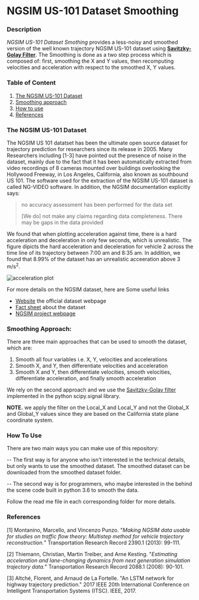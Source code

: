 # NGSIM US-101 Dataset Smoothing

### Description

*NGSIM US-101 Dataset Smothing* provides a less-noisy and smoothed version of the well known trajectory NGSIM US-101 dataset using **[Savitzky-Golay Filter](https://docs.scipy.org/doc/scipy-0.16.1/reference/generated/scipy.signal.savgol_filter.html)**. The Smoothing is done as a two step process which is composed of: first, smoothing the X and Y values, then recomputing velocities and acceleration with respect to the smoothed X, Y values. 

### Table of Content

1. [The NGSIM US-101 Dataset](#The-NGSIM-US-101-Dataset)
2. [Smoothing approach](#Smoothing-Approach)
3. [How to use](#How-To-Use) 
4. [References](#References)


### The NGSIM US-101 Dataset
The NGSIM US 101 datatset has been the ultimate open source dataset for trajectory prediction for researchers since its release in 2005. Many Researchers including [1-3] have pointed out the presence of noise in the dataset, mainly due to the fact that it has been automatically extracted from video recordings of 8 cameras mounted over buildings overlooking the Hollywood Freeway, in Los Angeles, California, also known as southbound US 101. The software used for the extraction of the NGSIM US-101 dataset is called NG-VIDEO software. In addition, the NGSIM documentation explicitly says: 

> no accuracy assessment has been performed for the data set
> 
> [We do] not make any claims regarding data completeness. There
>may be gaps in the data provided

We found that when plotting acceleration against time, there is a hard acceleration and deceleration in only few seconds, which is unrealistic. The figure dipicts the hard acceleration and deceleration for vehicle 2 across the time line of its trajectory between 7:00  am and 8:35 am. In addition, we found that 8.99% of the dataset has an unrealistic acceeration above 3 m/s<sup>2</sup>.

![acceleration plot](https://github.com/Rim-El-Ballouli/NGSIM-dataset-smoothing/blob/master/acceleration_vehicle_2.png)


For more details on the NGSIM dataset, here are Some useful links 
* [Website](https://data.transportation.gov/Automobiles/Next-Generation-Simulation-NGSIM-Vehicle-Trajector/8ect-6jqj) the official dataset webpage
* [Fact sheet](https://www.fhwa.dot.gov/publications/research/operations/07030/index.cfm) about the dataset
* [NGSIM project webpage](https://ops.fhwa.dot.gov/trafficanalysistools/ngsim.htm)


### Smoothing Approach:
There are three main approaches that can be used to smooth the dataset, which are:

1.	Smooth all four variables i.e. X, Y, velocities and accelerations
2.	Smooth X, and Y, then differentiate velocities and acceleration
3.	Smooth X and Y, then differentiate velocities, smooth velocities, differentiate acceleration, and finally smooth acceleration

We rely on the second approach and we use the [Savitzky-Golay filter](https://docs.scipy.org/doc/scipy-0.16.1/reference/generated/scipy.signal.savgol_filter.html) implemented in the python scipy.signal library. 


**NOTE.** we apply the filter on the Local_X and Local_Y and not the Global_X and Global_Y values since they are based on the California state plane coordinate system.


### How To Use
There are two main ways you can make use of this repository:

-- The first way is for anyone who isn't interested in the technical details, but only wants to use the smoothed dataset. The smoothed dataset can be downloaded from the smoothed dataset folder. 

-- The second way is for programmers, who maybe interested in the behind the scene code built in python 3.6 to smooth the data.

Follow the read me file in each corresponding folder for more details.


### References
[1] Montanino, Marcello, and Vincenzo Punzo. "*Making NGSIM data usable for studies on traffic flow theory: Multistep method for vehicle trajectory reconstruction.*" Transportation Research Record 2390.1 (2013): 99-111.

[2] Thiemann, Christian, Martin Treiber, and Arne Kesting. "*Estimating acceleration and lane-changing dynamics from next generation simulation trajectory data.*" Transportation Research Record 2088.1 (2008): 90-101.

[3] Altché, Florent, and Arnaud de La Fortelle. "An LSTM network for highway trajectory prediction." 2017 IEEE 20th International Conference on Intelligent Transportation Systems (ITSC). IEEE, 2017.
